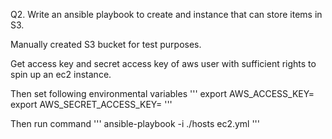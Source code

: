Q2. Write an ansible playbook to create and instance that can store items in S3.

Manually created S3 bucket for test purposes.

Get access key and secret access key of aws user with sufficient rights to spin up an ec2 instance.

Then set following environmental variables
'''
export AWS_ACCESS_KEY=<access key>
export AWS_SECRET_ACCESS_KEY=<secret access key>
'''

Then run command
'''
ansible-playbook -i ./hosts ec2.yml
'''
